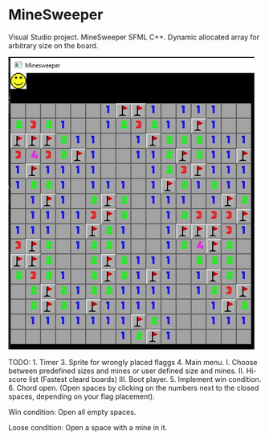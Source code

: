 # MineSweeper
Visual Studio project.
MineSweeper SFML C++. Dynamic allocated array for arbitrary size on the board.

![alt text](https://github.com/Wakatochi/MineSweeper/blob/main/resources/screenshots/board_1.jpg)

TODO:
    1. Timer
    3. Sprite for wrongly placed flaggs
    4. Main menu.
        I. Choose between predefined sizes and mines or user defined size and mines.
        II. Hi-score list (Fastest cleard boards)
        III. Boot player.
    5. Implement win condition.
    6. Chord open. (Open spaces by clicking on the numbers next to the closed spaces, depending on your flag placement).

Win condition:
    Open all empty spaces.

Loose condition:
    Open a space with a mine in it.

